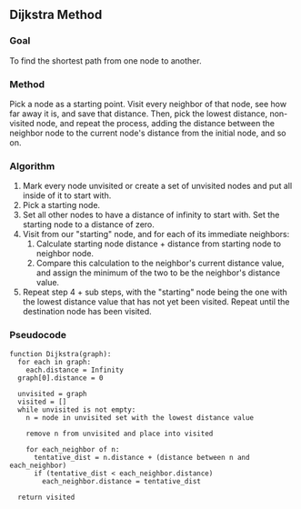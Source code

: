 ## Dijkstra Method

### Goal
To find the shortest path from one node to another.

### Method
Pick a node as a starting point. Visit every neighbor of that node, see how far
away it is, and save that distance. Then, pick the lowest distance, non-visited
node, and repeat the process, adding the distance between the neighbor node to
the current node's distance from the initial node, and so on.

### Algorithm
1. Mark every node unvisited or create a set of unvisited nodes and put all
   inside of it to start with.
2. Pick a starting node.
3. Set all other nodes to have a distance of infinity to start with. Set the
   starting node to a distance of zero.
4. Visit from our "starting" node, and for each of its immediate neighbors:
   1. Calculate starting node distance + distance from starting node to
      neighbor node.
   2. Compare this calculation to the neighbor's current distance value, and
      assign the minimum of the two to be the neighbor's distance value.
5. Repeat step 4 + sub steps, with the "starting" node being the one with the
   lowest distance value that has not yet been visited. Repeat until the
   destination node has been visited.

### Pseudocode
```
function Dijkstra(graph):
  for each in graph:
    each.distance = Infinity
  graph[0].distance = 0

  unvisited = graph
  visited = []
  while unvisited is not empty:
    n = node in unvisited set with the lowest distance value

    remove n from unvisited and place into visited

    for each_neighbor of n:
      tentative_dist = n.distance + (distance between n and each_neighbor)
      if (tentative_dist < each_neighbor.distance)
        each_neighbor.distance = tentative_dist

  return visited
```
